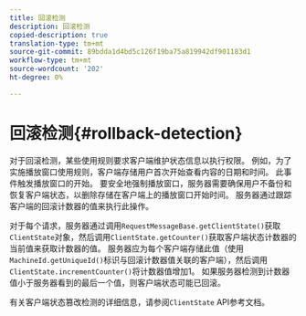 ```yaml
---
title: 回滚检测
description: 回滚检测
copied-description: true
translation-type: tm+mt
source-git-commit: 89bdda1d4bd5c126f19ba75a819942df901183d1
workflow-type: tm+mt
source-wordcount: '202'
ht-degree: 0%

---
```



# 回滚检测{#rollback-detection}

对于回滚检测，某些使用规则要求客户端维护状态信息以执行权限。 例如，为了实施播放窗口使用规则，客户端存储用户首次开始查看内容的日期和时间。 此事件触发播放窗口的开始。 要安全地强制播放窗口，服务器需要确保用户不备份和恢复客户端状态，以删除存储在客户端上的播放窗口开始时间。 服务器通过跟踪客户端的回滚计数器的值来执行此操作。

对于每个请求，服务器通过调用`RequestMessageBase.getClientState()`获取`ClientState`对象，然后调用`ClientState.getCounter()`获取客户端状态计数器的当前值来获取计数器的值。 服务器应为每个客户端存储此值（使用`MachineId.getUniqueId()`标识与回滚计数器值关联的客户端），然后调用`ClientState.incrementCounter()`将计数器值增加1。 如果服务器检测到计数器值小于服务器看到的最后一个值，则客户端状态可能已回滚。

有关客户端状态篡改检测的详细信息，请参阅`ClientState` API参考文档。

